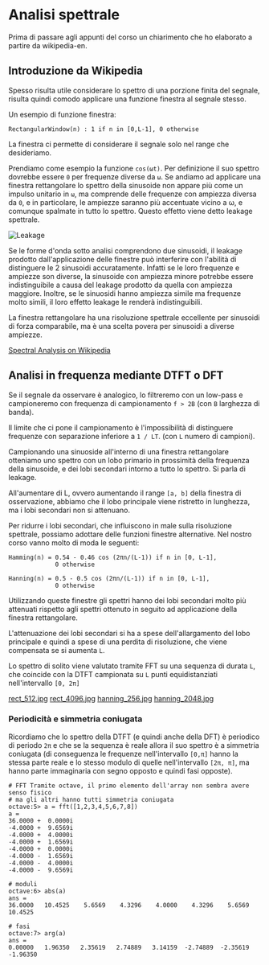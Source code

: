 # Analisi spettrale

Prima di passare agli appunti del corso un chiarimento che ho elaborato a partire da wikipedia-en.

## Introduzione da Wikipedia

Spesso risulta utile considerare lo spettro di una porzione finita del
segnale, risulta quindi comodo applicare una funzione finestra al segnale
stesso.

Un esempio di funzione finestra:

    RectangularWindow(n) : 1 if n in [0,L-1], 0 otherwise  

La finestra ci permette di considerare il segnale solo nel range che
desideriamo.

Prendiamo come esempio la funzione `cos(ωt)`. Per definizione il suo spettro
dovrebbe essere `0` per frequenze diverse da `ω`. Se andiamo ad applicare una
finestra rettangolare lo spettro della sinusoide non appare più come un impulso
unitario in `ω`, ma comprende delle frequenze con ampiezza diversa da `0`, e in
particolare, le ampiezze saranno più accentuate vicino a ω, e comunque spalmate
in tutto lo spettro. Questo effetto viene detto leakage spettrale.

![Leakage](https://upload.wikimedia.org/wikipedia/commons/f/f6/Spectral_leakage_from_a_sinusoid_and_rectangular_window.png)

Se le forme d'onda sotto analisi comprendono due sinusoidi, il leakage prodotto
dall'applicazione delle finestre può interferire con l'abilità di distinguere le
2 sinusoidi accuratamente. Infatti se le loro frequenze e ampiezze son diverse,
la sinusoide con ampiezza minore potrebbe essere indistinguibile a causa del
leakage prodotto da quella con ampiezza maggiore. Inoltre, se le sinuosidi hanno
ampiezza simile ma frequenze molto simili, il loro effetto leakage le renderà
indistinguibili.

La finestra rettangolare ha una risoluzione spettrale eccellente per sinusoidi
di forza comparabile, ma è una scelta povera per sinusoidi a diverse ampiezze.

[Spectral Analysis on Wikipedia](https://en.wikipedia.org/wiki/Window_function#Spectral_analysis)

## Analisi in frequenza mediante DTFT o DFT

Se il segnale da osservare è analogico, lo filtreremo con un low-pass e campioneremo
con frequenza di campionamento `f > 2B` (con `B` larghezza di banda).

Il limite che ci pone il campionamento è l'impossibilità di distinguere
frequenze con separazione inferiore a `1 / LT`. (con `L` numero di campioni).

Campionando una sinuoside all'interno di una finestra rettangolare otteniamo uno
spettro con un lobo primario in prossimità della frequenza della sinusoide, e
dei lobi secondari intorno a tutto lo spettro. Si parla di leakage.

All'aumentare di L, ovvero aumentando il range `[a, b]` della finestra di
osservazione, abbiamo che il lobo principale viene ristretto in lunghezza, ma i
lobi secondari non si attenuano.

Per ridurre i lobi secondari, che influiscono in male sulla risoluzione
spettrale, possiamo adottare delle funzioni finestre alternative. Nel nostro
corso vanno molto di moda le seguenti:

    Hamming(n) = 0.54 - 0.46 cos (2πn/(L-1)) if n in [0, L-1],
                 0 otherwise

    Hanning(n) = 0.5 - 0.5 cos (2πn/(L-1)) if n in [0, L-1],
                 0 otherwise

Utilizzando queste finestre gli spettri hanno dei lobi secondari molto più
attenuati rispetto agli spettri ottenuto in seguito ad applicazione della
finestra rettangolare.

L'attenuazione dei lobi secondari si ha a spese dell'allargamento del lobo
principale e quindi a spese di una perdita di risoluzione, che viene compensata
se si aumenta `L`.

Lo spettro di solito viene valutato tramite FFT su una sequenza di durata `L`, che coincide con la DTFT campionata su `L` punti equidistanziati nell'intervallo `[0, 2π]`

[rect_512.jpg](pictures/rect_512.jpg)
[rect_4096.jpg](pictures/rect_4096.jpg)
[hanning_256.jpg](pictures/hanning_256.jpg)
[hanning_2048.jpg](pictures/hanning_2048.jpg)

### Periodicità e simmetria coniugata

Ricordiamo che lo spettro della DTFT (e quindi anche della DFT) è periodico di periodo `2π` e che se la sequenza è reale allora il suo spettro è a simmetria coniugata (di conseguenza le frequenze nell'intervallo `[0,π]` hanno la stessa parte reale e lo stesso modulo di quelle nell'intervallo `[2π, π]`, ma hanno parte immaginaria con segno opposto e quindi fasi opposte).

    # FFT Tramite octave, il primo elemento dell'array non sembra avere senso fisico
    # ma gli altri hanno tutti simmetria coniugata
    octave:5> a = fft([1,2,3,4,5,6,7,8])
    a =
    36.0000 +  0.0000i   
    -4.0000 +  9.6569i   
    -4.0000 +  4.0000i   
    -4.0000 +  1.6569i   
    -4.0000 +  0.0000i   
    -4.0000 -  1.6569i   
    -4.0000 -  4.0000i 
    -4.0000 -  9.6569i

    # moduli
    octave:6> abs(a)
    ans =
    36.0000   10.4525    5.6569    4.3296    4.0000    4.3296    5.6569   10.4525
    
    # fasi
    octave:7> arg(a)
    ans =
    0.00000   1.96350   2.35619   2.74889   3.14159  -2.74889  -2.35619  -1.96350


